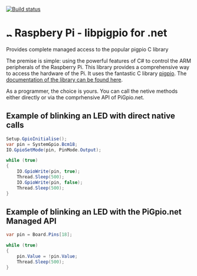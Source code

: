 [![Build status](https://ci.appveyor.com/api/projects/status/n5xt8b07j65a65tb/branch/master?svg=true)](https://ci.appveyor.com/project/geoperez/pigpio-dotnet/branch/master)

# <img src="https://raw.githubusercontent.com/unosquare/pigpio-dotnet/master/Support/pigpio-dotnet.png" alt="pgipio-dotnet" style="width:16px; height:16px" /> Raspbery Pi - libpigpio for .net
Provides complete managed access to the popular pigpio C library

The premise is simple: using the powerful features of C# to control the ARM peripherals of the Raspberry Pi. This library provides a comprehensive way to access the hardware of the Pi. It uses the fantastic C library [pigpio](https://github.com/joan2937/pigpio/). The [documentation of the library can be found here](http://abyz.me.uk/rpi/pigpio/).

As a programmer, the choice is yours. You can call the netive methods either directly or via the comprhensive API of PiGpio.net.

## Example of blinking an LED with direct native calls

```csharp
Setup.GpioInitialise();
var pin = SystemGpio.Bcm18;
IO.GpioSetMode(pin, PinMode.Output);

while (true)
{
    IO.GpioWrite(pin, true);
    Thread.Sleep(500);
    IO.GpioWrite(pin, false);
    Thread.Sleep(500);
}
```

## Example of blinking an LED with the PiGpio.net Managed API

```csharp
var pin = Board.Pins[18];

while (true)
{
    pin.Value = !pin.Value;
    Thread.Sleep(500);
}
```
